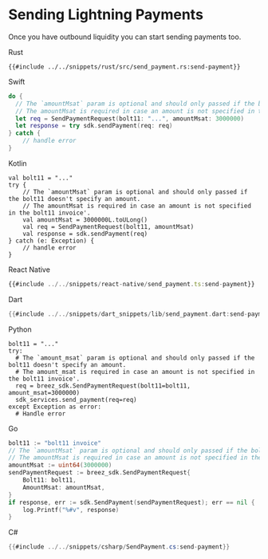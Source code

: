 # Sending Lightning Payments

Once you have outbound liquidity you can start sending payments too.

<custom-tabs category="lang">
<div slot="title">Rust</div>
<section>

```rust,ignore
{{#include ../../snippets/rust/src/send_payment.rs:send-payment}}
```
</section>

<div slot="title">Swift</div>
<section>

```swift
do {
  // The `amountMsat` param is optional and should only passed if the bolt11 doesn't specify an amount.
  // The amountMsat is required in case an amount is not specified in the bolt11 invoice'.
  let req = SendPaymentRequest(bolt11: "...", amountMsat: 3000000)
  let response = try sdk.sendPayment(req: req)
} catch {
    // handle error
}
```
</section>

<div slot="title">Kotlin</div>
<section>

```kotlin,ignore
val bolt11 = "..."
try {
    // The `amountMsat` param is optional and should only passed if the bolt11 doesn't specify an amount.
    // The amountMsat is required in case an amount is not specified in the bolt11 invoice'.
    val amountMsat = 3000000L.toULong()
    val req = SendPaymentRequest(bolt11, amountMsat)
    val response = sdk.sendPayment(req)
} catch (e: Exception) {
    // handle error
}
```
</section>

<div slot="title">React Native</div>
<section>

```typescript
{{#include ../../snippets/react-native/send_payment.ts:send-payment}}
```
</section>

<div slot="title">Dart</div>
<section>

```dart
{{#include ../../snippets/dart_snippets/lib/send_payment.dart:send-payment}}
```
</section>

<div slot="title">Python</div>
<section>

```python,ignore
bolt11 = "..."
try:
  # The `amount_msat` param is optional and should only passed if the bolt11 doesn't specify an amount.
  # The amount_msat is required in case an amount is not specified in the bolt11 invoice'.
  req = breez_sdk.SendPaymentRequest(bolt11=bolt11, amount_msat=3000000)
  sdk_services.send_payment(req=req)
except Exception as error:
  # Handle error
```
</section>

<div slot="title">Go</div>
<section>

```go
bolt11 := "bolt11 invoice"
// The `amountMsat` param is optional and should only passed if the bolt11 doesn't specify an amount.
// The amountMsat is required in case an amount is not specified in the bolt11 invoice'.
amountMsat := uint64(3000000)
sendPaymentRequest := breez_sdk.SendPaymentRequest{
    Bolt11: bolt11,
    AmountMsat: amountMsat,
}
if response, err := sdk.SendPayment(sendPaymentRequest); err == nil {
    log.Printf("%#v", response)
}
```
</section>

<div slot="title">C#</div>
<section>

```cs
{{#include ../../snippets/csharp/SendPayment.cs:send-payment}}
```
</section>
</custom-tabs>
